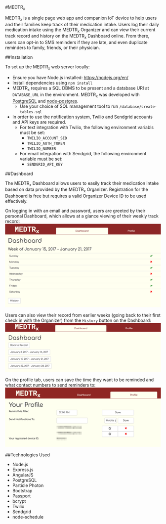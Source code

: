 #MEDTR<sub>x</sub>

MEDTR<sub>x</sub> is a single page web app and companion IoT device to help users and their families keep track of their medication intake. Users log their daily medication intake using the MEDTR<sub>x</sub> Organizer and can view their current track record and history on the MEDTR<sub>x</sub> Dashboard online. From there, users can opt-in to SMS reminders if they are late, and even duplicate reminders to family, friends, or their physician.

##Installation

To set up the MEDTR<sub>x</sub> web server locally:
* Ensure you have Node.js installed: https://nodejs.org/en/
* Install dependencies using `npm install`
* MEDTR<sub>x</sub> requires a SQL DBMS to be present and a database URI at `DATABASE_URL` in the environment. MEDTR<sub>x</sub> was developed with [PostgreSQL](https://www.postgresql.org/) and [node-postgres](https://github.com/brianc/node-postgres).
    * Use your choice of SQL management tool to run `/database/create-tables.sql`
* In order to use the notification system, Twilio and Sendgrid accounts and API keys are required.
    * For text integration with Twilio, the following environment variabls must be set:
        * `TWILIO_ACCOUNT_SID`
        * `TWILIO_AUTH_TOKEN`
        * `TWILIO_NUMBER`
    * For email integration with Sendgrid, the following environment variable must be set:
        * `SENDGRID_API_KEY`

##Dashboard

The MEDTR<sub>x</sub> Dashboard allows users to easily track their medication intake based on data provided by the MEDTR<sub>x</sub> Organizer. Registration for the Dashboard is free but requires a valid Organizer Device ID to be used effectively.

On logging in with an email and password, users are greeted by their personal Dashboard, which allows at a glance viewing of their weekly track record:
![Dashboard example](/docs/images/dashboard.png)

Users can also view their record from earlier weeks (going back to their first check in with the Organizer) from the `History` button on the Dashboard:
![History example](/docs/images/history.png)

On the profile tab, users can save the time they want to be reminded and what contact numbers to send reminders to:
![Profile example](/docs/images/profile.jpg)

##Technologies Used
* Node.js
* Express.js
* AngularJS
* PostgreSQL
* Particle Photon
* Bootstrap
* Passport
* bcrypt
* Twilio
* Sendgrid
* node-schedule
